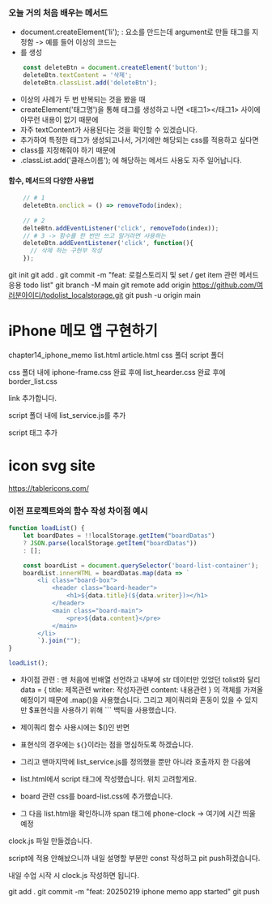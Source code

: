 ### 오늘 거의 처음 배우는 메서드
- document.createElement('li');
: 요소를 만드는데 argument로 만들 태그를 지정함 -> 예를 들어 이상의 코드는 <li>를 생성
```js
    const deleteBtn = document.createElement('button');
    deleteBtn.textContent = '삭제';
    deleteBtn.classList.add('deleteBtn');
```
- 이상의 사례가 두 번 반복되는 것을 봤을 때
- createElement('태그명')을 통해 태그를 생성하고 나면 <태그1></태그1> 사이에 아무런 내용이 없기 때문에
- 자주 textContent가 사용된다는 것을 확인할 수 있겠습니다.
- 추가하여 특정한 태그가 생성되고나서, 거기에만 해당되는 css를 적용하고 싶다면
- class를 지정해줘야 하기 때문에
- .classList.add('클래스이름'); 에 해당하는 메서드 사용도 자주 일어납니다.
#### 함수, 메서드의 다양한 사용법
```js
    // # 1
    deleteBtn.onclick = () => removeTodo(index);  
    
    // # 2
    delteBtn.addEventListener('click', removeTodo(index));
    // # 3 -> 함수를 한 번만 쓰고 말거라면 사용하는
    deleteBtn.addEventListener('click', function(){
      // 삭제 하는 구현부 작성
    });
```
git init
git add .
git commit -m "feat: 로컬스토리지 및 set / get item 관련 메서드 응용 todo list"
git branch -M main
git remote add origin https://github.com/여러분아이디/todolist_localstorage.git
git push -u origin main

# iPhone 메모 앱 구현하기

chapter14_iphone_memo
list.html
article.html
css 폴더
script 폴더

css 폴더 내에 iphone-frame.css
완료 후에 list_hearder.css
완료 후에 border_list.css

link 추가합니다.

script 폴더 내에 list_service.js를 추가

script 태그 추가

# icon svg site
https://tablericons.com/

### 이전 프로젝트와의 함수 작성 차이점 예시


```js
function loadList() {
    let boardDates = !!localStorage.getItem("boardDatas")
    ? JSON.parse(localStorage.getItem("boardDatas"))
    : [];

    const boardList = document.querySelector('board-list-container');
    boardList.innerHTML = boardDatas.map(data => `
        <li class="board-box">
            <header class="board-header">
                <h1>${data.title}(${data.writer})></h1>
            </header>
            <main class="board-main">
                <pre>${data.content}</pre>
            </main>
        </li>
        `).join("");
}

loadList();
```

- 차이점 관련 : 맨 처음에 빈배열 선언하고 내부에 str 데이터만 있었던 tolist와 달리 data = {
    title: 제목관련
    writer: 작성자관련
    content: 내용관련
}
의 객체를 가져올 예정이기 때문에 .map()을 사용했습니다.
그리고 제이쿼리와 혼동이 있을 수 있지만 $표현식을 사용하기 위해 ``` 백틱을 사용했습니다.
- 제이쿼리 함수 사용시에는 $()인 반면
- 표현식의 경우에는 `${}`이라는 점을 명심하도록 하겠습니다.

- 그리고 맨마지막에 list_service.js를 정의했을 뿐만 아니라 호출까지 한 다음에
- list.html에서 script 태그에 작성했습니다. 위치 고려할게요.

- board 관련 css를 board-list.css에 추가했습니다.
- 그 다음 list.html을 확인하니까 span 태그에 phone-clock -> 여기에 시간 띄울 예정

clock.js 파일 만들겠습니다.

script에 적용 안해놨으니까 내일 설명할 부분만 const 작성하고 pit push하겠습니다.

내일 수업 시작 시 clock.js 작성하면 됩니다.

git add .
git commit -m "feat: 20250219 iphone memo app started"
git push

